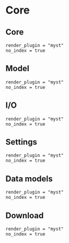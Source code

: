 # Core

## Core

```{autodoc2-object} wetterdienst.core.interpolate
render_plugin = "myst"
no_index = true
```

## Model

```{autodoc2-object} wetterdienst.model
render_plugin = "myst"
no_index = true
```

## I/O

```{autodoc2-object} wetterdienst.io.export
render_plugin = "myst"
no_index = true
```

## Settings

```{autodoc2-object} wetterdienst.settings
render_plugin = "myst"
no_index = true
```

## Data models

```{autodoc2-object} wetterdienst.util.geo
render_plugin = "myst"
no_index = true
```

## Download

```{autodoc2-object} wetterdienst.util.network
render_plugin = "myst"
no_index = true
```